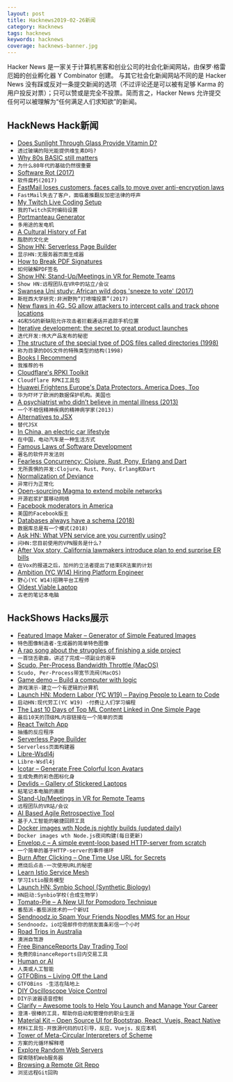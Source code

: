 ```yaml
---
layout: post
title: Hacknews2019-02-26新闻
category: Hacknews
tags: hacknews
keywords: hacknews
coverage: hacknews-banner.jpg
---
```


Hacker News 是一家关于计算机黑客和创业公司的社会化新闻网站，由保罗·格雷厄姆的创业孵化器 Y Combinator 创建。
与其它社会化新闻网站不同的是 Hacker News 没有踩或反对一条提交新闻的选项（不过评论还是可以被有足够 Karma 的用户投反对票）；只可以赞或是完全不投票。简而言之，Hacker News 允许提交任何可以被理解为“任何满足人们求知欲”的新闻。

## HackNews Hack新闻


- [Does Sunlight Through Glass Provide Vitamin D?](https://www.nytimes.com/2019/02/08/well/live/does-sunlight-through-glass-provide-vitamin-d.html)
- `透过玻璃的阳光能提供维生素D吗?`
- [Why 80s BASIC still matters](https://blog.usejournal.com/why-80s-basic-still-matters-1c17de5768fa)
- `为什么80年代的基础仍然很重要`
- [Software Rot (2017)](https://geoff.greer.fm/2017/02/28/software-rot/)
- `软件腐朽(2017)`
- [FastMail loses customers, faces calls to move over anti-encryption laws](https://www.itnews.com.au/news/fastmail-loses-customers-faces-calls-to-move-over-anti-encryption-laws-519783)
- `FastMail失去了客户，面临着推翻反加密法律的呼声`
- [My Twitch Live Coding Setup](https://medium.com/@suzhinton/my-twitch-live-coding-setup-b2516672fb21)
- `我的Twitch实时编码设置`
- [Portmanteau Generator](https://www.punchlinedesign.net/pun_generator)
- `多用途的发电机`
- [A Cultural History of Fat](https://www.historytoday.com/reviews/weight-world)
- `脂肪的文化史`
- [Show HN: Serverless Page Builder](https://goandtalk.github.io)
- `显示HN:无服务器页面生成器`
- [How to Break PDF Signatures](https://www.pdf-insecurity.org/)
- `如何破解PDF签名`
- [Show HN: Stand-Up/Meetings in VR for Remote Teams](https://portalspaces.com/)
- `Show HN:远程团队在VR中的站立/会议`
- [Swansea Uni study: African wild dogs &#39;sneeze to vote&#39; (2017)](https://www.bbc.co.uk/news/uk-wales-41161664)
- `斯旺西大学研究:非洲野狗“打喷嚏投票”(2017)`
- [New flaws in 4G, 5G allow attackers to intercept calls and track phone locations](https://techcrunch.com/2019/02/24/new-4g-5g-security-flaws/)
- `4G和5G的新缺陷允许攻击者拦截通话并追踪手机位置`
- [Iterative development: the secret to great product launches](https://www.mindk.com/blog/iterative-development/)
- `迭代开发:伟大产品发布的秘密`
- [The structure of the special type of DOS files called directories (1998)](http://averstak.tripod.com/fatdox/dir.htm)
- `称为目录的DOS文件的特殊类型的结构(1998)`
- [Books I Recommend](https://blog.jessfraz.com/post/books/)
- `我推荐的书`
- [Cloudflare&#39;s RPKI Toolkit](https://blog.cloudflare.com/cloudflares-rpki-toolkit/)
- `Cloudflare RPKI工具包`
- [Huawei Frightens Europe&#39;s Data Protectors. America Does, Too](https://www.bloomberg.com/news/articles/2019-02-24/huawei-frightens-europe-s-data-protectors-america-does-too)
- `华为吓坏了欧洲的数据保护机构。美国也`
- [A psychiatrist who didn’t believe in mental illness (2013)](https://aeon.co/essays/the-psychiatrist-who-didn-t-believe-in-mental-illness)
- `一个不相信精神疾病的精神病学家(2013)`
- [Alternatives to JSX](https://blog.bloomca.me/2019/02/23/alternatives-to-jsx.html)
- `替代JSX`
- [In China, an electric car lifestyle](https://www.cbsnews.com/news/in-china-an-electric-car-lifestyle-60-minutes/)
- `在中国，电动汽车是一种生活方式`
- [Famous Laws of Software Development](https://www.timsommer.be/famous-laws-of-software-development/)
- `著名的软件开发法则`
- [Fearless Concurrency: Clojure, Rust, Pony, Erlang and Dart](https://sites.google.com/a/athaydes.com/renato-athaydes/posts/fearlessconcurrencyhowclojurerustponyerlanganddartletyouachievethat)
- `无所畏惧的并发:Clojure、Rust、Pony、Erlang和Dart`
- [Normalization of Deviance](https://foone.wordpress.com/2019/02/14/normalization-of-deviance/)
- `异常行为正常化`
- [Open-sourcing Magma to extend mobile networks](https://code.fb.com/open-source/magma/)
- `开源岩浆扩展移动网络`
- [Facebook moderators in America](https://www.theverge.com/2019/2/25/18229714/cognizant-facebook-content-moderator-interviews-trauma-working-conditions-arizona)
- `美国的Facebook版主`
- [Databases always have a schema (2018)](https://utcc.utoronto.ca/~cks/space/blog/programming/DatabasesAlwaysSchemas)
- `数据库总是有一个模式(2018)`
- [Ask HN: What VPN service are you currently using?](item?id=19242058)
- `问HN:您目前使用的VPN服务是什么?`
- [After Vox story, California lawmakers introduce plan to end surprise ER bills](https://www.vox.com/2019/2/24/18236482/zuckerberg-hospital-surprise-bills-california)
- `在Vox的报道之后，加州的立法者提出了结束ER法案的计划`
- [Ambition (YC W14) Hiring Platform Engineer](https://ambition.com/career/opportunity/platform-engineer/)
- `野心(YC W14)招聘平台工程师`
- [Oldest Viable Laptop](https://geoff.greer.fm/2017/01/23/oldest-viable-laptop/)
- `古老的笔记本电脑`


## HackShows Hacks展示

- [ Featured Image Maker – Generator of Simple Featured Images](https://github.com/zzzmisa/featured-image-maker)
- `特色图像制造者-生成器的简单特色图像`
- [ A rap song about the struggles of finishing a side project](https://news.ycombinator.com/item?id=19235541)
- `一首饶舌歌曲，讲述了完成一项副业的艰辛`
- [ Scudo, Per-Process Bandwidth Throttle (MacOS)](http://www.murusfirewall.com/forum/viewtopic.php?f=2&amp;t=1919&amp;p=3281#p3281)
- `Scudo, Per-Process带宽节流阀(MacOS)`
- [ Game demo – Build a computer with logic](http://www.adventuresinlogicland.com/web-demo)
- `游戏演示-建立一个有逻辑的计算机`
- [Launch HN: Modern Labor (YC W19) – Paying People to Learn to Code](https://news.ycombinator.com/item?id=19227441)
- `启动HN:现代劳工(YC W19) -付费让人们学习编程`
- [ The Last 10 Days of Top ML Content Linked in One Simple Page](https://hype.machlearning.net/)
- `最后10天的顶级ML内容链接在一个简单的页面`
- [ React Twitch App](https://buralog.github.io/react-twitch-app/)
- `抽搐的反应程序`
- [ Serverless Page Builder](https://goandtalk.github.io)
- `Serverless页面构建器`
- [ Libre-Wsdl4j](https://github.com/librewsdl4j/libre-wsdl4j)
- `Libre-Wsdl4j`
- [ Icotar – Generate Free Colorful Icon Avatars](https://icotar.com)
- `生成免费的彩色图标化身`
- [ Devlids – Gallery of Stickered Laptops](https://devlids.com)
- `粘笔记本电脑的画廊`
- [ Stand-Up/Meetings in VR for Remote Teams](https://portalspaces.com/)
- `远程团队的VR站/会议`
- [ AI Based Agile Retrospective Tool](https://reetro.io)
- `基于人工智能的敏捷回顾工具`
- [ Docker images wth Node.js nightly builds (updated daily)](https://github.com/vdeturckheim/node_nightly)
- `Docker images wth Node.js夜间构建(每日更新)`
- [ Envelop.c – A simple event-loop based HTTP-server from scratch](https://github.com/flouthoc/envelop.c)
- `一个简单的基于HTTP-server的事件循环`
- [ Burn After Clicking – One Time Use URL for Secrets](https://github.com/poblahblahblah/burn-after-clicking/)
- `燃烧后点击-一次使用URL的秘密`
- [ Learn Istio Service Mesh](https://learnistio.com)
- `学习Istio服务模型`
- [Launch HN: Synbio School (Synthetic Biology)](https://www.synbioschool.com/)
- `HN启动:Synbio学校(合成生物学)`
- [ Tomato-Pie – A New UI for Pomodoro Technique](https://github.com/t9tio/tomato-pie)
- `番茄派-番茄派技术的一个新UI`
- [ Sendnoodz.io Spam Your Friends Noodles MMS for an Hour](https://sendnoodz.io)
- `Sendnoodz。io垃圾邮件你的朋友面条彩信一个小时`
- [ Road Trips in Australia](https://beta3.ingeenee.com)
- `澳洲自驾游`
- [ Free BinanceReports Day Trading Tool](https://news.ycombinator.com/item?id=19235280)
- `免费的BinanceReports日内交易工具`
- [ Human or AI](https://humanorai.net/)
- `人类或人工智能`
- [ GTFOBins – Living Off the Land](https://gtfobins.github.io)
- `GTFOBins -生活在陆地上`
- [ DIY Oscilloscope Voice Control](https://github.com/jmwilson/ollie)
- `DIY示波器语音控制`
- [ Clarify – Awesome tools to Help You Launch and Manage Your Career](https://www.clarifyhq.com)
- `澄清-很棒的工具，帮助你启动和管理你的职业生涯`
- [ Material Kit – Open Source UI for Bootstrap, React, Vuejs, React Native](https://github.com/creativetimofficial/material-kit)
- `材料工具包-开放源代码的UI引导，反应，Vuejs，反应本机`
- [ Tower of Meta-Circular Interpreters of Scheme](https://github.com/nukata/little-scheme#tower-of-meta-circular-interpreters)
- `方案的元循环解释塔`
- [ Explore Random Web Servers](https://randomsite.lhackworth.com)
- `探索随机Web服务器`
- [ Browsing a Remote Git Repo](https://begriffs.com/posts/2019-02-21-browsing-remote-git.html?hn=1)
- `浏览远程Git回购`


